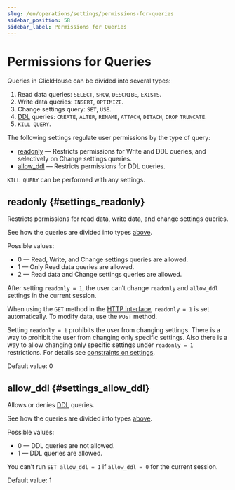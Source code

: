 ```yaml
---
slug: /en/operations/settings/permissions-for-queries
sidebar_position: 58
sidebar_label: Permissions for Queries
---
```


# Permissions for Queries

Queries in ClickHouse can be divided into several types:

1.  Read data queries: `SELECT`, `SHOW`, `DESCRIBE`, `EXISTS`.
2.  Write data queries: `INSERT`, `OPTIMIZE`.
3.  Change settings query: `SET`, `USE`.
4.  [DDL](https://en.wikipedia.org/wiki/Data_definition_language) queries: `CREATE`, `ALTER`, `RENAME`, `ATTACH`, `DETACH`, `DROP` `TRUNCATE`.
5.  `KILL QUERY`.

The following settings regulate user permissions by the type of query:

-   [readonly](#settings_readonly) — Restricts permissions for Write and DDL queries, and selectively on Change settings queries.
-   [allow_ddl](#settings_allow_ddl) — Restricts permissions for DDL queries.

`KILL QUERY` can be performed with any settings.

## readonly {#settings_readonly}

Restricts permissions for read data, write data, and change settings queries.

See how the queries are divided into types [above](#permissions_for_queries).

Possible values:

-   0 — Read, Write, and Change settings queries are allowed.
-   1 — Only Read data queries are allowed.
-   2 — Read data and Change settings queries are allowed.

After setting `readonly = 1`, the user can’t change `readonly` and `allow_ddl` settings in the current session.

When using the `GET` method in the [HTTP interface](../../interfaces/http.md), `readonly = 1` is set automatically. To modify data, use the `POST` method.

Setting `readonly = 1` prohibits the user from changing settings. There is a way to prohibit the user from changing only specific settings. Also there is a way to allow changing only specific settings under `readonly = 1` restrictions. For details see [constraints on settings](../../operations/settings/constraints-on-settings.md).

Default value: 0

## allow_ddl {#settings_allow_ddl}

Allows or denies [DDL](https://en.wikipedia.org/wiki/Data_definition_language) queries.

See how the queries are divided into types [above](#permissions_for_queries).

Possible values:

-   0 — DDL queries are not allowed.
-   1 — DDL queries are allowed.

You can’t run `SET allow_ddl = 1` if `allow_ddl = 0` for the current session.

Default value: 1
